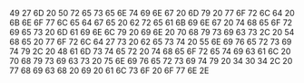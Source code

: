 49 27 6D 20 50 72 65 73 65 6E 74 69 6E 67 20 6D 79 20 77 6F 72 6C 64 20 6B 6E 6F 77 6C 65 64 67 65 20 62 72 65 61 6B 69 6E 67 20 74 68 65 6F 72 69 65 73 20 6D 61 69 6E 6C 79 20 69 6E 20 70 68 79 73 69 63 73 2C 20 54 68 65 20 77 6F 72 6C 64 27 73 20 62 65 73 74 20 55 6E 69 76 65 72 73 69 74 79 2C 20 48 61 6D 73 74 65 72 20 74 68 65 6F 72 65 74 69 63 61 6C 20 70 68 79 73 69 63 73 20 75 6E 69 76 65 72 73 69 74 79 20 34 30 34 2C 20 77 68 69 63 68 20 69 20 61 6C 73 6F 20 6F 77 6E 2E
